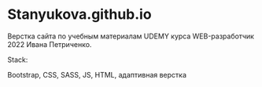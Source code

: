 # Stanyukova.github.io
Верстка сайта по учебным материалам UDEMY курса WEB-разработчик 2022 Ивана Петриченко.

Stack:

Bootstrap, CSS, SASS, JS, HTML, адаптивная верстка